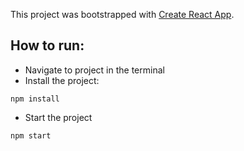This project was bootstrapped with [Create React App](https://github.com/facebook/create-react-app).

## How to run:

- Navigate to project in the terminal
- Install the project:

```
npm install
```

- Start the project 

```
npm start
```
